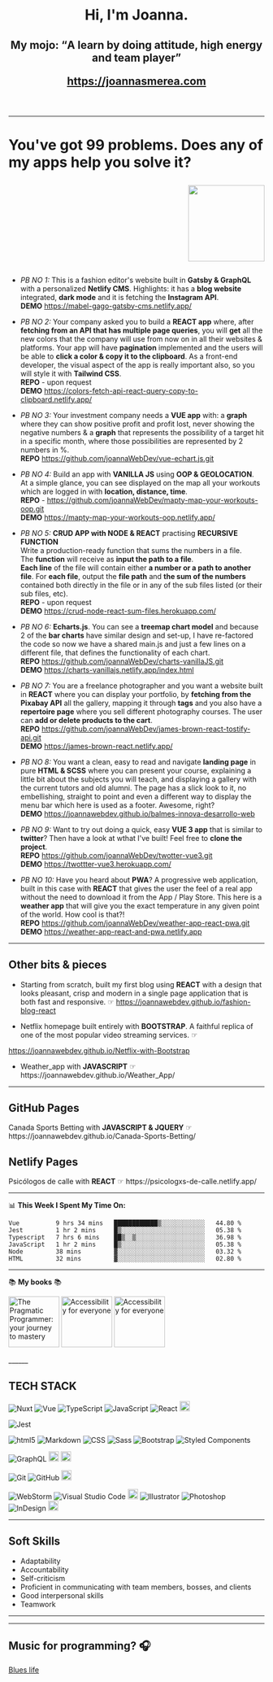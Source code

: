 <header >
 <h1 align='center'>
  Hi, I'm Joanna. </h1>
 <h2 align='center'>My mojo: <q>A learn by doing attitude, high energy and team player</q>
 </p>
  <p align='center'><a href="https://joannasmerea.com" title="Professional portfolio" target="_blank">https://joannasmerea.com</a></p>
</header>

---
# You've got 99 problems. Does any of my apps help you solve it?  <p align='right'> <img src="https://github.com/joannaWebDev/media/blob/main/octocat.png?raw=true" width="150"/></p>

* *PB NO 1:* This is a fashion editor's website built in **Gatsby & GraphQL** with a personalized **Netlify CMS**. Highlights: it has a **blog website** integrated, **dark mode** and it is fetching the **Instagram API**.  
**DEMO** <a href="https://mabel-gago-gatsby-cms.netlify.app/" title="mabel-gago-gatsby" target="_blank">https://mabel-gago-gatsby-cms.netlify.app/</a>     


* *PB NO 2:* Your company asked you to build a **REACT app** where, after **fetching from an API that has multiple page queries**, you will **get** all the new colors that the company will use from now on in all their websites & platforms. Your app will have **pagination** implemented and the users will be able to **click a color & copy it to the clipboard**. As a front-end developer, the visual aspect of the app is really important also, so you will style it with **Tailwind CSS**.  
**REPO** - upon request  
**DEMO** <a href="https://colors-fetch-api-react-query-copy-to-clipboard.netlify.app/" title="colors-fetch-api-react-query-copy-to-clipboard" target="_blank">https://colors-fetch-api-react-query-copy-to-clipboard.netlify.app/</a>   


* *PB NO 3:* Your investment company needs a **VUE app** with: a **graph** where they can show positive profit and profit lost, never showing the negative numbers & a **graph** that represents the possibility of a target hit in a specific month, where those possibilities are represented by 2 numbers in %.   
**REPO** <a href="https://github.com/joannaWebDev/vue-echart.js.git" title="vue-echart" target="_blank">https://github.com/joannaWebDev/vue-echart.js.git</a> 


* *PB NO 4:* Build an app with **VANILLA JS** using **OOP & GEOLOCATION**.   
At a simple glance, you can see displayed on the map all your workouts which are logged in with **location, distance, time**.  
**REPO** - https://github.com/joannaWebDev/mapty-map-your-workouts-oop.git  
**DEMO** <a href="https://mapty-map-your-workouts-oop.netlify.app/" title="mapty-map-your-workouts-oop" target="_blank">https://mapty-map-your-workouts-oop.netlify.app/</a>   


* *PB NO 5:* **CRUD APP with NODE & REACT**  practising **RECURSIVE FUNCTION**  
Write a production-ready function that sums the numbers in a file.  
The **function** will receive as **input the path to a file**.    
**Each line** of the file will contain either **a number or a path to another file**.
For **each file**, output the **file path** and **the sum of the numbers** contained both directly in the file or in any of the sub files listed (or their sub files, etc).     
**REPO** - upon request    
**DEMO** <a href="https://crud-node-react-sum-files.herokuapp.com/" title="crud-node-react-sum-files" target="_blank">https://crud-node-react-sum-files.herokuapp.com/</a>  
  
    
* *PB NO 6:* **Echarts.js**. You can see a **treemap chart model** and because 2 of the **bar charts** have similar design and set-up, I have re-factored the code so now we have a shared main.js and just a few lines on a different file, that defines the functionality of each chart.   
**REPO** <a href="https://github.com/joannaWebDev/charts-vanillaJS.git" title="charts vanilla JS" target="_blank">https://github.com/joannaWebDev/charts-vanillaJS.git</a>   
**DEMO** <a href="https://charts-vanillajs.netlify.app/index.html" title="charts vanillaJS" target="_blank">https://charts-vanillajs.netlify.app/index.html</a>  


* *PB NO 7:* You are a freelance photographer and you want a website built in **REACT** where you can display your portfolio, by **fetching from the Pixabay API** all the gallery, mapping it through **tags** and you also have a **repertoire page** where you sell different photography courses. The user can **add or delete products to the cart**.   
**REPO** <a href="https://github.com/joannaWebDev/james-brown-react-tostify-api.git" title="james-brown-react-tostify-api" target="_blank">https://github.com/joannaWebDev/james-brown-react-tostify-api.git</a>   
**DEMO** <a href="https://james-brown-react.netlify.app/" title="james-brown-react-tostify-api" target="_blank">https://james-brown-react.netlify.app/</a>  
  
    
* *PB NO 8:* You want a clean, easy to read and navigate **landing page** in pure **HTML & SCSS** where you can present your course, explaining a little bit about the subjects you will teach, and displaying a gallery with the current tutors and old alumni. The page has a slick look to it, no embellishing, straight to point and even a different way to display the menu bar which here is used as a footer. Awesome, right?  
**DEMO** <a href="https://joannawebdev.github.io/balmes-innova-desarrollo-web/" title="Balmes Innova Curso desarrollo web" target="_blank">https://joannawebdev.github.io/balmes-innova-desarrollo-web</a>  
  
    
* *PB NO 9:* Want to try out doing a quick, easy **VUE 3 app** that is similar to **twitter**? Then have a look at wthat I've built! Feel free to **clone the project**.  
**REPO** <a href="https://github.com/joannaWebDev/twotter-vue3.git" title="twotter" target="_blank">https://github.com/joannaWebDev/twotter-vue3.git</a>   
**DEMO** <a href="https://twottter-vue3.herokuapp.com/" title="Twotter App with Vue3" target="_blank">https://twottter-vue3.herokuapp.com/</a>  
  
    
* *PB NO 10:* Have you heard about **PWA**? A progressive web application, built in this case with **REACT** that gives the user the feel of a real app without the need to download it from the App / Play Store. This here is a **weather app** that will give you the exact temperature in any given point of the world. How cool is that?!  
**REPO** <a href="https://github.com/joannaWebDev/weather-app-react-pwa.git" title="weather-app-react-and-pwa" target="_blank">https://github.com/joannaWebDev/weather-app-react-pwa.git</a>   
**DEMO** <a href="https://weather-app-react-and-pwa.netlify.app/" title="Weather App with React" target="_blank">https://weather-app-react-and-pwa.netlify.app</a>     
  
   

  
    
______
## Other bits & pieces  

* <p>Starting from scratch, built my first blog using <strong>REACT</strong> with a design that looks pleasant, crisp and modern in a single page application that is both fast and responsive. &#9758; <a href="https://joannawebdev.github.io/fashion-blog-react/" title="Fashion Blog with React" target="_blank">https://joannawebdev.github.io/fashion-blog-react</a></p>   
* <p>Netflix homepage built entirely with <strong>BOOTSTRAP</strong>. A faithful replica of one of the most popular video streaming services. &#9758; <a href="https://joannawebdev.github.io/Netflix-with-Bootstrap/" title="Netflix landpage with Bootstrap" target="_blank">
https://joannawebdev.github.io/Netflix-with-Bootstrap</a></p>
* <p>Weather_app with <strong>JAVASCRIPT</strong> &#9758; https://joannawebdev.github.io/Weather_App/</p>

______
## **GitHub Pages**
<p>Canada Sports Betting with <strong>JAVASCRIPT & JQUERY</strong> &#9758; https://joannawebdev.github.io/Canada-Sports-Betting/</p>

## **Netlify Pages**
<p>Psicólogos de calle with <strong>REACT</strong> &#9758; https://psicologxs-de-calle.netlify.app/ </p>

______


📊 **This Week I Spent My Time On:**

```text
Vue          9 hrs 34 mins   ████████████▒░░░░░░░░░░░░   44.80 %
Jest         1 hr 2 mins     █▒░░░░░░░░░░░░░░░░░░░░░░░   05.38 % 
Typescript   7 hrs 6 mins    ██▒░░▒░░░░░░░░░░░░░░░░░░░   36.98 % 
JavaScript   1 hr 2 mins     █▒░░░░░░░░░░░░░░░░░░░░░░░   05.38 % 
Node         38 mins         ▓░░░░░░░░░░░░░░░░░░░░░░░░   03.32 % 
HTML         32 mins         ▓░░░░░░░░░░░░░░░░░░░░░░░░   02.80 % 
```

  
______  

📚 **My books** 📚 
<p>
  <img alt="The Pragmatic Programmer: your journey to mastery" src="https://images-na.ssl-images-amazon.com/images/I/51cUVaBWZzL._SX380_BO1,204,203,200_.jpg" width="100"/>
 
  <img alt="Accessibility for everyone" src="https://images-na.ssl-images-amazon.com/images/I/41sf8QdyB+L.jpg" width="100"/>
  <span></span> <span></span>
 
   <img alt="Accessibility for everyone" src="https://bradfrost.com/wp-content/uploads/2015/01/book-cover-700x1082.png" width="100"/>
  <span></span> <span></span>
 
 </p>
______  

## **TECH STACK**
<p>
  <img alt="Nuxt" src="https://img.shields.io/badge/Nuxt-black?style=for-the-badge&logo=nuxt.js&logoColor=white" />
  <img alt="Vue" src="https://img.shields.io/badge/-Vue-4fc08d?style=flat&logo=vuedotjs&logoColor=fff" />
  <img alt="TypeScript" src="https://img.shields.io/badge/typescript-%23007ACC.svg?style=for-the-badge&logo=typescript&logoColor=white" />
  <img alt="JavaScript" src="https://img.shields.io/badge/-JavaScript-333333?style=flat&amp;logo=javascript">
  <img alt="React" src="https://img.shields.io/badge/-React-45b8d8?style=flat-square&logo=react&logoColor=white" />
  <img alt="Gatsby" src="https://www.vectorlogo.zone/logos/gatsbyjs/gatsbyjs-icon.svg" width="20" height="20"/>  
 </p>
 
 <p>
  <img alt="Jest" src="https://img.shields.io/badge/-jest-%23C21325?style=for-the-badge&logo=jest&logoColor=white" />
 
 </p>
 
 <p>
  <img alt="html5" src="https://img.shields.io/badge/-HTML5-E34F26?style=flat-square&logo=html5&logoColor=white" />
  <img alt="Markdown" src="https://img.shields.io/badge/-Markdown-333333?style=flat&amp;logo=markdown" >
  <img alt="CSS" src="https://img.shields.io/badge/-CSS-333333?style=flat&amp;logo=CSS3&amp;logoColor=1572B6" />
  <img alt="Sass" src="https://img.shields.io/badge/-Sass-CC6699?style=flat-square&logo=sass&logoColor=white" />
  <img alt="Bootstrap" src="https://img.shields.io/badge/-Bootstrap-333333?style=flat&amp;logo=bootstrap&amp;logoColor=563D7C" >
  <img alt="Styled Components" src="https://img.shields.io/badge/-Styled_Components-db7092?style=flat-square&logo=styled-components&logoColor=white" />
 </p>
  
  <p>
 <img alt="GraphQL" src="https://img.shields.io/badge/-GraphQL-E10098?style=flat-square&logo=graphql&logoColor=white" />  
 <img alt="PostgreSQL" src="https://img.shields.io/badge/postgres-%23316192.svg?&style=for-the-badge&logo=postgresql&logoColor=white" style="height:20px" />  
  <img alt="ExpressJS" src="https://camo.githubusercontent.com/87d8d88ac087f77c5b56509373a2dd49e5439722d7ad59c3f39a577907053152/68747470733a2f2f696d672e736869656c64732e696f2f62616467652f657870726573732e6a732532302d2532333430346435392e7376673f267374796c653d666f722d7468652d6261646765" data-canonical-src="https://img.shields.io/badge/express.js%20-%23404d59.svg?&amp;style=for-the-badge" style="height:20px" />
 </p> 
   
 <p>
  <img alt="Git" src="https://img.shields.io/badge/-Git-333333?style=flat&amp;logo=git" />
  <img alt="GitHub" src="https://img.shields.io/badge/-GitHub-333333?style=flat&amp;logo=github"/>
  <img alt="GitLab" src="https://img.shields.io/badge/gitlab%20-%23181717.svg?&style=for-the-badge&logo=gitlab&logoColor=white" style="height:20px" />  
 </p>
 
 <p>
 <img alt="WebStorm" src="https://img.shields.io/badge/webstorm-143?style=for-the-badge&logo=webstorm&logoColor=white&color=black" />
  <img alt="Visual Studio Code" src="https://img.shields.io/badge/-Visual%20Studio%20Code-333333?style=flat&amp;logo=visual-studio-code&amp;logoColor=007ACC" />
  <img src="https://img.shields.io/badge/adobe%20xd%20-%23FF26BE.svg?&style=for-the-badge&logo=adobe%20xd&logoColor=white" style="height:20px"/>
  <img alt="Illustrator" src="https://img.shields.io/badge/-Illustrator-333333?style=flat&amp;logo=adobe-illustrator" />
  <img alt="Photoshop" src="https://img.shields.io/badge/-Photoshop-333333?style=flat&amp;logo=adobe-photoshop" />
  <img alt="InDesign" src="https://img.shields.io/badge/-InDesign-333333?style=flat&amp;logo=adobe-indesign" />
  <img alt="Figma" src="https://img.shields.io/badge/figma%20-%23F24E1E.svg?&style=for-the-badge&logo=figma&logoColor=white" style="height:20px"/>
 </p>


______
## Soft Skills
* Adaptability
* Accountability
* Self-criticism
* Proficient in communicating with team members, bosses, and clients
* Good interpersonal skills
* Teamwork
______

______
## **Music for programming?** 🎧
<p><a href="https://youtu.be/ZVQV-1Fzl3w" rel="nofollow" target="_blank">Blues life</a></p>










